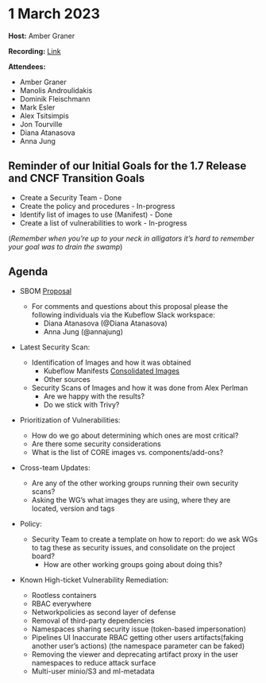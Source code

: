 # 1 March 2023

**Host:** Amber Graner

**Recording:** [Link](https://drive.google.com/file/d/1H8Zk9DqLKdTOYOSyYl4Od1GPBGS7YG6N/view)

**Attendees:** 
* Amber Graner
* Manolis Androulidakis
* Dominik Fleischmann
* Mark Esler
* Alex Tsitsimpis
* Jon Tourville
* Diana Atanasova
* Anna Jung

## Reminder of our Initial Goals for the 1.7 Release and CNCF Transition Goals
  * Create a Security Team - Done
  * Create the policy and procedures - In-progress
  * Identify list of images to use (Manifest) - Done
  * Create a list of vulnerabilities to work - In-progress

(_Remember when you’re up to your neck in alligators it’s hard to remember your goal was to drain the swamp_)


## Agenda

* SBOM [Proposal](https://docs.google.com/document/d/1GaYZy0hBFKHYIDn4o9Iq2edoxI2fX6jCczo2mgH9L0s/edit?usp=sharing) 
  * For comments and questions about this proposal please the following individuals via the Kubeflow Slack workspace: 
    * Diana Atanasova (@Diana Atanasova) 
    * Anna Jung (@annajung)

* Latest Security Scan:
  * Identification of Images and how it was obtained
    * Kubeflow Manifests [Consolidated Images](https://docs.google.com/spreadsheets/u/0/d/1WlUDR4GPf2eM2XW0yiPJEBX7YuOjSFN4-xP5jXw05Eo/edit)
    * Other sources
  * Security Scans of Images and how it was done from Alex Perlman
    * Are we happy with the results?
    * Do we stick with Trivy?

* Prioritization of Vulnerabilities:
  * How do we go about determining which ones are most critical?
  * Are there some security considerations 
  * What is the list of CORE images vs. components/add-ons?

* Cross-team Updates:
  * Are any of the other working groups running their own security scans?
  * Asking the WG’s what images they are using, where they are located, version and tags

* Policy:
  * Security Team to create a template on how to report: do we ask WGs to tag these as security issues, and consolidate on the project board? 
    * How are other working groups going about doing this?

* Known High-ticket Vulnerability Remediation:
  * Rootless containers
  * RBAC everywhere
  * Networkpolicies as second layer of defense
  * Removal of third-party dependencies
  * Namespaces sharing security issue (token-based impersonation)
  * Pipelines UI Inaccurate RBAC getting other users artifacts(faking another user’s actions) (the namespace parameter can be faked)
  * Removing the viewer and deprecating artifact proxy in the user namespaces to reduce attack surface
  *  Multi-user minio/S3 and ml-metadata



